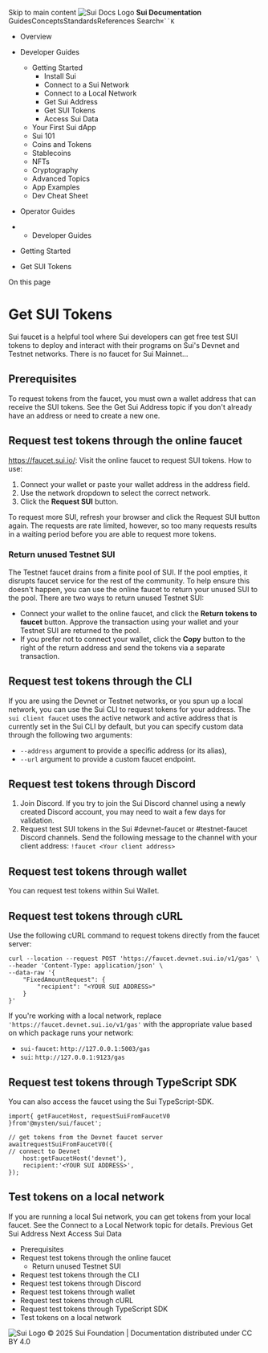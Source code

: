 Skip to main content
![Sui Docs Logo](https://docs.sui.io/img/sui-logo.svg)
**Sui Documentation**
GuidesConceptsStandardsReferences
Search`⌘``K`
  * Overview
  * Developer Guides
    * Getting Started
      * Install Sui
      * Connect to a Sui Network
      * Connect to a Local Network
      * Get Sui Address
      * Get SUI Tokens
      * Access Sui Data
    * Your First Sui dApp
    * Sui 101
    * Coins and Tokens
    * Stablecoins
    * NFTs
    * Cryptography
    * Advanced Topics
    * App Examples
    * Dev Cheat Sheet
  * Operator Guides


  *   * Developer Guides
  * Getting Started
  * Get SUI Tokens


On this page
# Get SUI Tokens
Sui faucet is a helpful tool where Sui developers can get free test SUI tokens to deploy and interact with their programs on Sui's Devnet and Testnet networks. There is no faucet for Sui Mainnet...
## Prerequisites​
To request tokens from the faucet, you must own a wallet address that can receive the SUI tokens. See the Get Sui Address topic if you don't already have an address or need to create a new one.
## Request test tokens through the online faucet​
https://faucet.sui.io/: Visit the online faucet to request SUI tokens.
How to use:
  1. Connect your wallet or paste your wallet address in the address field.
  2. Use the network dropdown to select the correct network.
  3. Click the **Request SUI** button.


To request more SUI, refresh your browser and click the Request SUI button again. The requests are rate limited, however, so too many requests results in a waiting period before you are able to request more tokens.
### Return unused Testnet SUI​
The Testnet faucet drains from a finite pool of SUI. If the pool empties, it disrupts faucet service for the rest of the community. To help ensure this doesn't happen, you can use the online faucet to return your unused SUI to the pool.
There are two ways to return unused Testnet SUI:
  * Connect your wallet to the online faucet, and click the **Return tokens to faucet** button. Approve the transaction using your wallet and your Testnet SUI are returned to the pool.
  * If you prefer not to connect your wallet, click the **Copy** button to the right of the return address and send the tokens via a separate transaction.


## Request test tokens through the CLI​
If you are using the Devnet or Testnet networks, or you spun up a local network, you can use the Sui CLI to request tokens for your address. The `sui client faucet` uses the active network and active address that is currently set in the Sui CLI by default, but you can specify custom data through the following two arguments:
  * `--address` argument to provide a specific address (or its alias),
  * `--url` argument to provide a custom faucet endpoint.


## Request test tokens through Discord​
  1. Join Discord. If you try to join the Sui Discord channel using a newly created Discord account, you may need to wait a few days for validation.
  2. Request test SUI tokens in the Sui #devnet-faucet or #testnet-faucet Discord channels. Send the following message to the channel with your client address: `!faucet <Your client address>`


## Request test tokens through wallet​
You can request test tokens within Sui Wallet.
## Request test tokens through cURL​
Use the following cURL command to request tokens directly from the faucet server:
```
curl --location --request POST 'https://faucet.devnet.sui.io/v1/gas' \  
--header 'Content-Type: application/json' \  
--data-raw '{  
    "FixedAmountRequest": {  
        "recipient": "<YOUR SUI ADDRESS>"  
    }  
}'  

```

If you're working with a local network, replace `'https://faucet.devnet.sui.io/v1/gas'` with the appropriate value based on which package runs your network:
  * `sui-faucet`: `http://127.0.0.1:5003/gas`
  * `sui`: `http://127.0.0.1:9123/gas`


## Request test tokens through TypeScript SDK​
You can also access the faucet using the Sui TypeScript-SDK.
```
import{ getFaucetHost, requestSuiFromFaucetV0 }from'@mysten/sui/faucet';  
  
// get tokens from the Devnet faucet server  
awaitrequestSuiFromFaucetV0({  
// connect to Devnet  
	host:getFaucetHost('devnet'),  
	recipient:'<YOUR SUI ADDRESS>',  
});  

```

## Test tokens on a local network​
If you are running a local Sui network, you can get tokens from your local faucet. See the Connect to a Local Network topic for details.
Previous
Get Sui Address
Next
Access Sui Data
  * Prerequisites
  * Request test tokens through the online faucet
    * Return unused Testnet SUI
  * Request test tokens through the CLI
  * Request test tokens through Discord
  * Request test tokens through wallet
  * Request test tokens through cURL
  * Request test tokens through TypeScript SDK
  * Test tokens on a local network


![Sui Logo](https://docs.sui.io/img/sui-logo-footer.svg)
© 2025 Sui Foundation | Documentation distributed under CC BY 4.0
